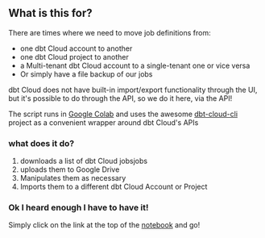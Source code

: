 ## What is this for?
There are times where we need to move job definitions from:

* one dbt Cloud account to another
* one dbt Cloud project to another
* a Multi-tenant dbt Cloud account to a single-tenant one or vice versa
* Or simply have a file backup of our jobs

dbt Cloud does not have built-in import/export functionality through the UI, but it's possible to do through the API, so we do it here, via the API!

The script runs in [Google Colab](https://colab.research.google.com/) and uses the awesome [dbt-cloud-cli](https://github.com/data-mie/dbt-cloud-cli) project as a convenient wrapper around dbt Cloud's APIs
### what does it do?
1) downloads a list of dbt Cloud jobsjobs 
2) uploads them to Google Drive
3) Manipulates them as necessary
4) Imports them to a different dbt Cloud Account or Project

### Ok I heard enough I have to have it!
Simply click on the link at the top of the [notebook](https://github.com/ernestoongaro/dbt-cloud-job-exporter-and-migrator/blob/main/dbt_Cloud_Jobs_Migrator.ipynb) and go!
